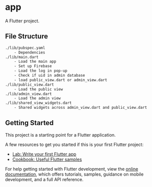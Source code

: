 # app

A Flutter project.

## File Structure

```bash
./lib/pubspec.yaml
	- Dependencies
./lib/main.dart
	- Load the main app
	- Set up Firebase
	- Load the log in pop-up
	- Check if uid in admin database
	- load public_view.dart or admin_view.dart
./lib/public_view.dart
	- Load the public view
./lib/admin_view.dart
	- Load the admin view
./lib/shared_view_widgets.dart
	- Shared widgets across admin_view.dart and public_view.dart
```

## Getting Started

This project is a starting point for a Flutter application.

A few resources to get you started if this is your first Flutter project:

- [Lab: Write your first Flutter app](https://docs.flutter.dev/get-started/codelab)
- [Cookbook: Useful Flutter samples](https://docs.flutter.dev/cookbook)

For help getting started with Flutter development, view the
[online documentation](https://docs.flutter.dev/), which offers tutorials,
samples, guidance on mobile development, and a full API reference.
